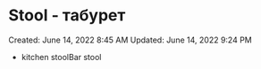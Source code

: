 # Stool - табурет

Created: June 14, 2022 8:45 AM
Updated: June 14, 2022 9:24 PM

- kitchen stoolBar stool